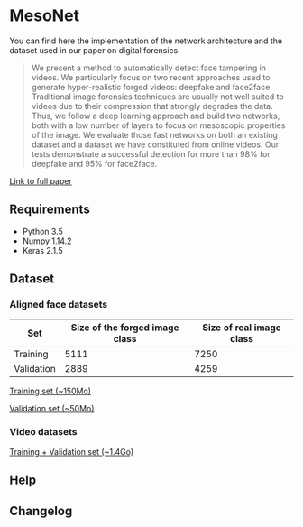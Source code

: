 # MesoNet

You can find here the implementation of the network architecture and the dataset used in our paper on digital forensics.   

> We present a method to automatically detect face tampering in videos. We particularly focus on two recent approaches used to generate hyper-realistic forged videos: deepfake and face2face. Traditional image forensics techniques are usually not well suited to videos due to their compression that strongly degrades the data. Thus, we follow a deep learning approach and build two networks, both with a low number of layers to focus on mesoscopic properties of the image. We evaluate those fast networks on both an existing dataset and a dataset we have constituted from online videos. Our tests demonstrate a successful detection for more than 98\% for deepfake and 95\% for face2face.

[Link to full paper](#)

## Requirements

- Python 3.5
- Numpy 1.14.2
- Keras 2.1.5

## Dataset

### Aligned face datasets

|Set|Size of the forged image class|Size of real image class|
|---|---|---|
|Training|5111|7250|
|Validation|2889|4259|

[Training set (~150Mo)](#)

[Validation set (~50Mo)](#)

### Video datasets

[Training + Validation set (~1.4Go)](#)

## Help

## Changelog

